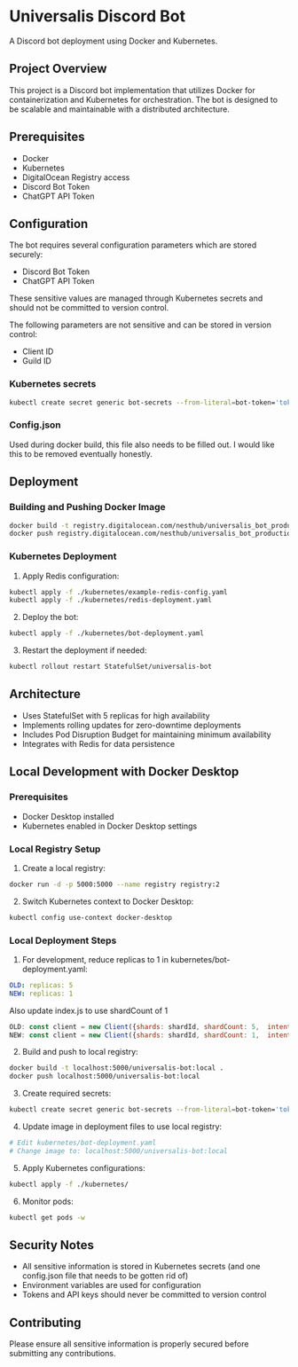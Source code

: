 # Universalis Discord Bot

A Discord bot deployment using Docker and Kubernetes.

## Project Overview

This project is a Discord bot implementation that utilizes Docker for containerization and Kubernetes for orchestration. The bot is designed to be scalable and maintainable with a distributed architecture.

## Prerequisites

- Docker
- Kubernetes
- DigitalOcean Registry access
- Discord Bot Token
- ChatGPT API Token

## Configuration

The bot requires several configuration parameters which are stored securely:

- Discord Bot Token
- ChatGPT API Token

These sensitive values are managed through Kubernetes secrets and should not be committed to version control.

The following parameters are not sensitive and can be stored in version control:

- Client ID
- Guild ID

### Kubernetes secrets

```bash
kubectl create secret generic bot-secrets --from-literal=bot-token='token' --from-literal=chatgpt-token='token'
```

### Config.json

Used during docker build, this file also needs to be filled out. I would like this to be removed eventually honestly.

## Deployment

### Building and Pushing Docker Image

```bash
docker build -t registry.digitalocean.com/nesthub/universalis_bot_production:latest .
docker push registry.digitalocean.com/nesthub/universalis_bot_production
```

### Kubernetes Deployment

1. Apply Redis configuration:
```bash
kubectl apply -f ./kubernetes/example-redis-config.yaml
kubectl apply -f ./kubernetes/redis-deployment.yaml
```

2. Deploy the bot:
```bash
kubectl apply -f ./kubernetes/bot-deployment.yaml
```

3. Restart the deployment if needed:
```bash
kubectl rollout restart StatefulSet/universalis-bot
```

## Architecture

- Uses StatefulSet with 5 replicas for high availability
- Implements rolling updates for zero-downtime deployments
- Includes Pod Disruption Budget for maintaining minimum availability
- Integrates with Redis for data persistence

## Local Development with Docker Desktop

### Prerequisites
- Docker Desktop installed
- Kubernetes enabled in Docker Desktop settings

### Local Registry Setup

1. Create a local registry:
```bash
docker run -d -p 5000:5000 --name registry registry:2
```

2. Switch Kubernetes context to Docker Desktop:
```bash
kubectl config use-context docker-desktop
```

### Local Deployment Steps

1. For development, reduce replicas to 1 in kubernetes/bot-deployment.yaml:
```yaml
OLD: replicas: 5
NEW: replicas: 1
```

Also update index.js to use shardCount of 1

```js
OLD: const client = new Client({shards: shardId, shardCount: 5,  intents: [GatewayIntentBits.Guilds, GatewayIntentBits.DirectMessages], partials: [Partials.Channel] });
NEW: const client = new Client({shards: shardId, shardCount: 1,  intents: [GatewayIntentBits.Guilds, GatewayIntentBits.DirectMessages], partials: [Partials.Channel] });
```

2. Build and push to local registry:
```bash
docker build -t localhost:5000/universalis-bot:local .
docker push localhost:5000/universalis-bot:local
```

3. Create required secrets:
```bash
kubectl create secret generic bot-secrets --from-literal=bot-token='token' --from-literal=chatgpt-token='token'
```

4. Update image in deployment files to use local registry:
```bash
# Edit kubernetes/bot-deployment.yaml
# Change image to: localhost:5000/universalis-bot:local
```

5. Apply Kubernetes configurations:
```bash
kubectl apply -f ./kubernetes/
```

6. Monitor pods:
```bash
kubectl get pods -w
```

## Security Notes

- All sensitive information is stored in Kubernetes secrets (and one config.json file that needs to be gotten rid of)
- Environment variables are used for configuration
- Tokens and API keys should never be committed to version control

## Contributing

Please ensure all sensitive information is properly secured before submitting any contributions.
